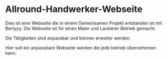 # Allround-Handwerker-Webseite

Dies ist eine Webseite die in einem Gemeinsamen Projekt entstanden ist mit Bertyyy. Die Webseite ist für einen Maler und Lackierer Betrieb gemacht. 

Die Tätigkeiten sind anpassbar und können erweiter werden. 

Hier soll ein anpassbare Webseite werden die jede betrieb übernehemen kann.
